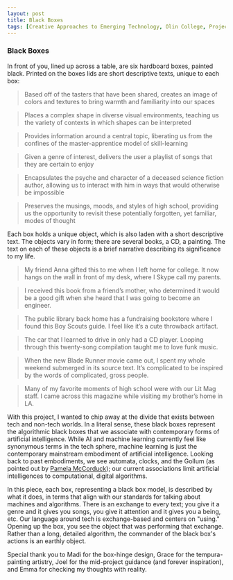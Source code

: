 ```yaml
---
layout: post
title: Black Boxes
tags: [Creative Approaches to Emerging Technology, Olin College, Project 3, Final Project]
---
```


### Black Boxes

In front of you, lined up across a table, are six hardboard boxes, painted black. Printed on the boxes lids are short descriptive texts, unique to each box:

 > Based off of the tasters that have been shared, creates an image of colors and textures to bring warmth and familiarity into our spaces

 > Places a complex shape in diverse visual environments, teaching us the variety of contexts in which shapes can be interpreted

 > Provides information around a central topic, liberating us from the confines of the master-apprentice model of skill-learning

 > Given a genre of interest, delivers the user a playlist of songs that they are certain to enjoy

 > Encapsulates the psyche and character of a deceased science fiction author, allowing us to interact with him in ways that would otherwise be impossible

 > Preserves the musings, moods, and styles of high school, providing us the opportunity to revisit these potentially forgotten, yet familiar, modes of thought

Each box holds a unique object, which is also laden with a short descriptive text. The objects vary in form; there are several books, a CD, a painting. The text on each of these objects is a brief narrative describing its significance to my life.

 > My friend Anna gifted this to me when I left home for college. It now hangs on the wall in front of my desk, where I Skype call my parents.

 > I received this book from a friend’s mother, who determined it would be a good gift when she heard that I was going to become an engineer.

 > The public library back home has a fundraising bookstore where I found this Boy Scouts guide. I feel like it’s a cute throwback artifact.

 > The car that I learned to drive in only had a CD player. Looping through this twenty-song compilation taught me to love funk music.

 > When the new Blade Runner movie came out, I spent my whole weekend submerged in its source text. It’s complicated to be inspired by the words of complicated, gross people.

 > Many of my favorite moments of high school were with our Lit Mag staff. I came across this magazine while visiting my brother’s home in LA.

With this project, I wanted to chip away at the divide that exists between tech and non-tech worlds. In a literal sense, these black boxes represent the algorithmic black boxes that we associate with contemporary forms of artificial intelligence. While AI and machine learning currently feel like synonymous terms in the tech sphere, machine learning is just the contemporary mainstream embodiment of artificial intelligence. Looking back to past embodiments, we see automata, clocks, and the Gollum (as pointed out by [Pamela McCorduck](http://www.pamelamc.com/html/machines_who_think.html)); our current associations limit artificial intelligences to computational, digital algorithms.

In this piece, each box, representing a black box model, is described by what it does, in terms that align with our standards for talking about machines and algorithms. There is an exchange to every text; you give it a genre and it gives you songs, you give it attention and it gives you a being, etc. Our language around tech is exchange-based and centers on "using." Opening up the box, you see the object that was performing that exchange. Rather than a long, detailed algorithm, the commander of the black box's actions is an earthly object.

Special thank you to Madi for the box-hinge design, Grace for the tempura-painting artistry, Joel for the mid-project guidance (and forever inspiration), and Emma for checking my thoughts with reality.
